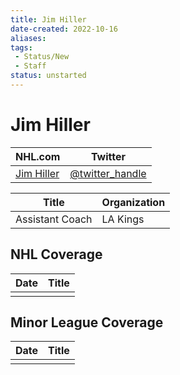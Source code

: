 ```yaml
---
title: Jim Hiller
date-created: 2022-10-16
aliases: 
tags:
 - Status/New
 - Staff
status: unstarted
---
```


# Jim Hiller

| NHL.com                                                        | Twitter                                 |
| -------------------------------------------------------------- | --------------------------------------- |
| [Jim Hiller](https://www.nhl.com/kings/team/coaching-staff) | [@twitter_handle](https://twitter.com/) |


| Title           | Organization |
| --------------- | ------------ |
| Assistant Coach | LA Kings     | 


## NHL  Coverage
| Date | Title |
| ---- | ----- |
|      |       |


## Minor League Coverage
| Date | Title |
| ---- | ----- |
|      |       |


